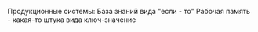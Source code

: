 Продукционные системы:
База знаний вида "если - то"
Рабочая память - какая-то штука вида ключ-значение
